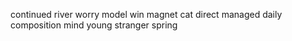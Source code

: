 continued river worry model win magnet cat direct managed daily composition mind young stranger spring